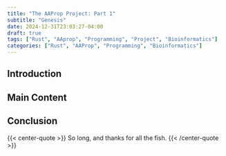 ```yaml
---
title: "The AAProp Project: Part 1"
subtitle: "Genesis"
date: 2024-12-31T23:03:27-04:00
draft: true
tags: ["Rust", "AAprop", "Programming", "Project", "Bioinformatics"]
categories: ["Rust", "AAProp", "Programming", "Bioinformatics"]
---
```


## Introduction

<!-- Write the introduction here -->

## Main Content

<!-- Write the main content here -->

## Conclusion

<!-- Write the conclusion here -->

{{< center-quote >}}
So long, and thanks for all the fish.
{{< /center-quote >}}
